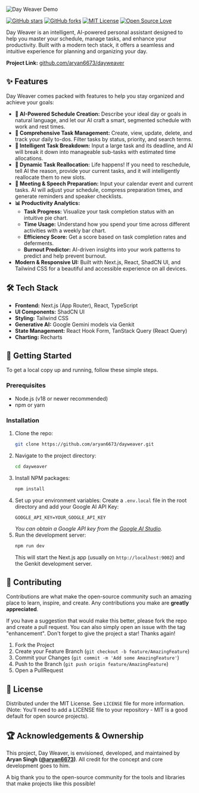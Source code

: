![Day Weaver Demo](https://raw.githubusercontent.com/aryan6673/DayWeaver/master/public/demo.gif)

[![GitHub stars](https://img.shields.io/github/stars/aryan6673/dayweaver?style=social)](https://github.com/aryan6673/dayweaver/stargazers)
[![GitHub forks](https://img.shields.io/github/forks/aryan6673/dayweaver?style=social)](https://github.com/aryan6673/dayweaver/network/members)
[![MIT License](https://img.shields.io/badge/License-MIT-blue.svg)](LICENSE)
[![Open Source Love](https://badges.frapsoft.com/os/v1/open-source.svg?v=103)](https://github.com/ellerbrock/open-source-badges/)

Day Weaver is an intelligent, AI-powered personal assistant designed to help you master your schedule, manage tasks, and enhance your productivity. Built with a modern tech stack, it offers a seamless and intuitive experience for planning and organizing your day.

**Project Link:** [github.com/aryan6673/dayweaver](https://github.com/aryan6673/dayweaver)

## ✨ Features

Day Weaver comes packed with features to help you stay organized and achieve your goals:

*   **🤖 AI-Powered Schedule Creation:** Describe your ideal day or goals in natural language, and let our AI craft a smart, segmented schedule with work and rest times.
*   **📝 Comprehensive Task Management:** Create, view, update, delete, and track your daily to-dos. Filter tasks by status, priority, and search terms.
*   **🧠 Intelligent Task Breakdown:** Input a large task and its deadline, and AI will break it down into manageable sub-tasks with estimated time allocations.
*   **🔄 Dynamic Task Reallocation:** Life happens! If you need to reschedule, tell AI the reason, provide your current tasks, and it will intelligently reallocate them to new slots.
*   **🎤 Meeting & Speech Preparation:** Input your calendar event and current tasks. AI will adjust your schedule, compress preparation times, and generate reminders and speaker checklists.
*   **📊 Productivity Analytics:**
    *   **Task Progress:** Visualize your task completion status with an intuitive pie chart.
    *   **Time Usage:** Understand how you spend your time across different activities with a weekly bar chart.
    *   **Efficiency Score:** Get a score based on task completion rates and deferments.
    *   **Burnout Predictor:** AI-driven insights into your work patterns to predict and help prevent burnout.
*   **Modern & Responsive UI:** Built with Next.js, React, ShadCN UI, and Tailwind CSS for a beautiful and accessible experience on all devices.

## 🛠️ Tech Stack

*   **Frontend:** Next.js (App Router), React, TypeScript
*   **UI Components:** ShadCN UI
*   **Styling:** Tailwind CSS
*   **Generative AI:** Google Gemini models via Genkit
*   **State Management:** React Hook Form, TanStack Query (React Query)
*   **Charting:** Recharts

## 🚀 Getting Started

To get a local copy up and running, follow these simple steps.

### Prerequisites

*   Node.js (v18 or newer recommended)
*   npm or yarn

### Installation

1.  Clone the repo:
    ```sh
    git clone https://github.com/aryan6673/dayweaver.git
    ```
2.  Navigate to the project directory:
    ```sh
    cd dayweaver
    ```
3.  Install NPM packages:
    ```sh
    npm install
    ```
4.  Set up your environment variables:
    Create a `.env.local` file in the root directory and add your Google AI API Key:
    ```env
    GOOGLE_API_KEY=YOUR_GOOGLE_API_KEY
    ```
    *You can obtain a Google API key from the [Google AI Studio](https://aistudio.google.com/app/apikey).*
5.  Run the development server:
    ```sh
    npm run dev
    ```
    This will start the Next.js app (usually on `http://localhost:9002`) and the Genkit development server.

## 🤝 Contributing

Contributions are what make the open-source community such an amazing place to learn, inspire, and create. Any contributions you make are **greatly appreciated**.

If you have a suggestion that would make this better, please fork the repo and create a pull request. You can also simply open an issue with the tag "enhancement".
Don't forget to give the project a star! Thanks again!

1.  Fork the Project
2.  Create your Feature Branch (`git checkout -b feature/AmazingFeature`)
3.  Commit your Changes (`git commit -m 'Add some AmazingFeature'`)
4.  Push to the Branch (`git push origin feature/AmazingFeature`)
5.  Open a PullRequest

## 📜 License

Distributed under the MIT License. See `LICENSE` file for more information. (Note: You'll need to add a LICENSE file to your repository - MIT is a good default for open source projects).

## 🏆 Acknowledgements & Ownership

This project, Day Weaver, is envisioned, developed, and maintained by **Aryan Singh ([@aryan6673](https://github.com/aryan6673))**. All credit for the concept and core development goes to him.

A big thank you to the open-source community for the tools and libraries that make projects like this possible!
